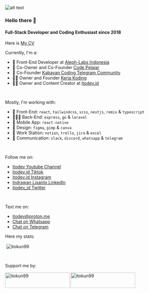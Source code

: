 ![alt text](https://rawcdn.githack.com/itokun99/itokun99/9a6fd1419453ac78332ed5a596367926ccd6f0d2/Screenshot%202024-01-14%20at%2020.25.51.png)

### Hello there 👋

#### Full-Stack Developer and Coding Enthusiast since 2018

Here is [My CV](https://www.canva.com/design/DADbA-z5gCY/hHx3xyc6GZcAwKvXo8vG8w/view)

Currently, I'm a:
- 💅 Front-End Developer at [Aleph-Labs Indonesia](https://aleph-labs.com/studios/indonesia)
- 👥 Co-Owner and Co-Founder [Code Pelajar](https://codepelajar.blogspot.com)
- 👥 Co-Founder [Kabayan Coding Telegram Community](https://t.me/kabayan_coding)
- 🙋🏻 Owner and Founder [Kerja Koding](https://t.me/kerjakoding)
- 🙋🏻 Owner and Content Creator at [itodev.id](https://www.youtube.com/@itodev)
<br />

Mostly, I'm working with:
- 💅 Front-End: `react`, `tailwindcss`, `scss`, `nextjs`, `remix` & `typescript`
- 👨🏻‍💻 Back-End: `express`, `go` & `laravel`
- 📱 Mobile App: `react-native`
- 🎨 Design: `figma`, `gimp` & `canva`
- 💼 Work Station: `notion`, `trello`, `jira` & `excel`
- 💬 Communication: `slack`, `discord`, `whatsapp` & `telegram`
<br />

Follow me on:
- [itodev Youtube Channel](https://www.youtube.com/@itodev)
- [itodev.id Tiktok](https://www.tiktok.com/@itodev.id)
- [itodev.id Instagram](https://www.instagram.com/itodev.id)
- [Indrawan Lisanto LinkedIn](https://www.linkedin.com/in/indrawan-lisanto)
- [itodev_id Twitter](https://twitter.com/itodev_id)
<br />

Text me on:
- [itodev@proton.me](mailto:itodev@proton.me)
- [Chat on Whatsapp](https://wa.me/6285158692077)
- [Chat on Telegram](https://t.me/itodev)

Here my stats:
<p>&nbsp;<img align="center"
    src="https://github-readme-stats.vercel.app/api?username=itokun99&show_icons=true&locale=en&theme=holi"
    alt="itokun99" /></p>
<br />

Support me by:
<p>
  <a href="https://www.buymeacoffee.com/itokun99">
    <img align="left" src="https://cdn.buymeacoffee.com/buttons/v2/default-yellow.png" height="50" width="210"
      alt="itokun99" />
  </a>
  <a href="https://ko-fi.com/itokun99"><img align="left" src="https://cdn.ko-fi.com/cdn/kofi3.png?v=3" height="50"
      width="210" alt="itokun99" />
  </a>
</p>
<br />
